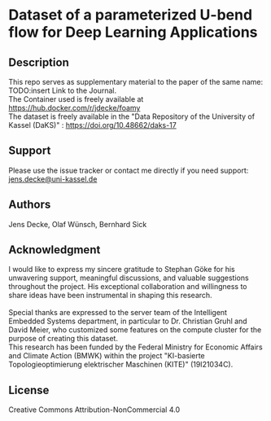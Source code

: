 # Dataset of a parameterized U-bend flow for Deep Learning Applications

## Description
This repo serves as supplementary material to the paper of the same name: TODO:insert Link to the Journal.\
The Container used is freely available at https://hub.docker.com/r/jdecke/foamy \
The dataset is freely available in the "Data Repository of the University of Kassel (DaKS)" : https://doi.org/10.48662/daks-17

## Support
Please use the issue tracker or contact me directly if you need support: jens.decke@uni-kassel.de

## Authors
Jens Decke, Olaf Wünsch, Bernhard Sick

## Acknowledgment
I would like to express my sincere gratitude to Stephan Göke for his unwavering support, meaningful discussions, and valuable suggestions throughout the project. His exceptional collaboration and willingness to share ideas have been instrumental in shaping this research.\
\
Special thanks are expressed to the server team of the Intelligent Embedded Systems department, in particular to Dr. Christian Gruhl and David Meier, who customized some features on the compute cluster for the purpose of creating this dataset.\
This research has been funded by the Federal Ministry for Economic Affairs and Climate Action (BMWK) within the project "KI-basierte Topologieoptimierung elektrischer Maschinen (KITE)" (19I21034C). 

## License
Creative Commons Attribution-NonCommercial 4.0

